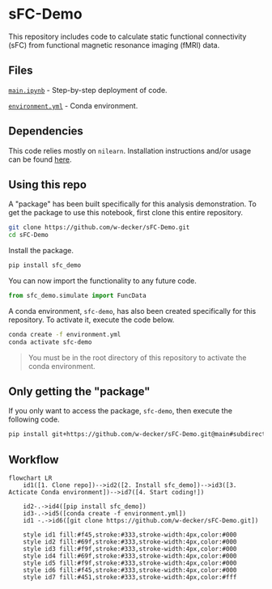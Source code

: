 # sFC-Demo

This repository includes code to calculate static functional connectivity (sFC) from functional magnetic resonance imaging (fMRI) data. 

## Files

[`main.ipynb`](/main.ipynb) - Step-by-step deployment of code.

[`environment.yml`](/environment.yml) - Conda environment.

## Dependencies

This code relies mostly on `nilearn`. Installation instructions and/or usage can be found [here](https://nilearn.github.io/stable/index.html).

## Using this repo

A "package" has been built specifically for this analysis demonstration. To get the package to use this notebook, first clone this entire repository.

```bash
git clone https://github.com/w-decker/sFC-Demo.git
cd sFC-Demo
```

Install the package.

```bash
pip install sfc_demo
```

You can now import the functionality to any future code.

```py
from sfc_demo.simulate import FuncData
```

A conda environment, `sfc-demo`, has also been created specifically for this repository. To activate it, execute the code below.

```bash
conda create -f environment.yml
conda activate sfc-demo
```
> You must be in the root directory of this repository to activate the conda environment.

## Only getting the "package"

If you only want to access the package, `sfc-demo`, then execute the following code.

```bash
pip install git+https://github.com/w-decker/sFC-Demo.git@main#subdirectory=sfc_demo
```

## Workflow

```mermaid
flowchart LR
    id1([1. Clone repo])-->id2([2. Install sfc_demo])-->id3([3. Acticate Conda environment])-->id7([4. Start coding!])

    id2-.->id4([pip install sfc_demo])
    id3-.->id5([conda create -f environment.yml])
    id1 -.->id6([git clone https://github.com/w-decker/sFC-Demo.git])

    style id1 fill:#f45,stroke:#333,stroke-width:4px,color:#000
    style id2 fill:#69f,stroke:#333,stroke-width:4px,color:#000
    style id3 fill:#f9f,stroke:#333,stroke-width:4px,color:#000
    style id4 fill:#69f,stroke:#333,stroke-width:4px,color:#000
    style id5 fill:#f9f,stroke:#333,stroke-width:4px,color:#000
    style id6 fill:#f45,stroke:#333,stroke-width:4px,color:#000
    style id7 fill:#451,stroke:#333,stroke-width:4px,color:#fff
```




